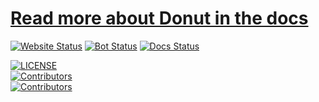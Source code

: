 # [Read more about Donut in the docs](https://docs-donut.imady.pro/home.html)

[![Website Status](https://img.shields.io/website?url=https%3A%2F%2Fdonut.imady.pro%2F&label=Website%20status&style=for-the-badge)](https://donut.imady.pro)
[![Bot Status](https://img.shields.io/website?url=https%3A%2F%2Fdonut.imady.pro%2Fcheck-on-bot%2F&label=Bot%20status&style=for-the-badge)](https://donut.imady.pro/invite)
[![Docs Status](https://img.shields.io/website?url=https%3A%2F%2Fdocs-donut.imady.pro&label=Documentation&style=for-the-badge)](https://docs-donut.imady.pro/)

[![LICENSE](https://img.shields.io/github/license/Hypurrnating/Donut.svg?style=for-the-badge&color=black)](LICENSE)\
[![Contributors](https://img.shields.io/github/contributors/Hypurrnating/Donut?style=for-the-badge&color=black)]()\
[![Contributors](https://img.shields.io/github/last-commit/Hypurrnating/Donut/railway?style=for-the-badge&label=Bot%20updated&color=black)]()
